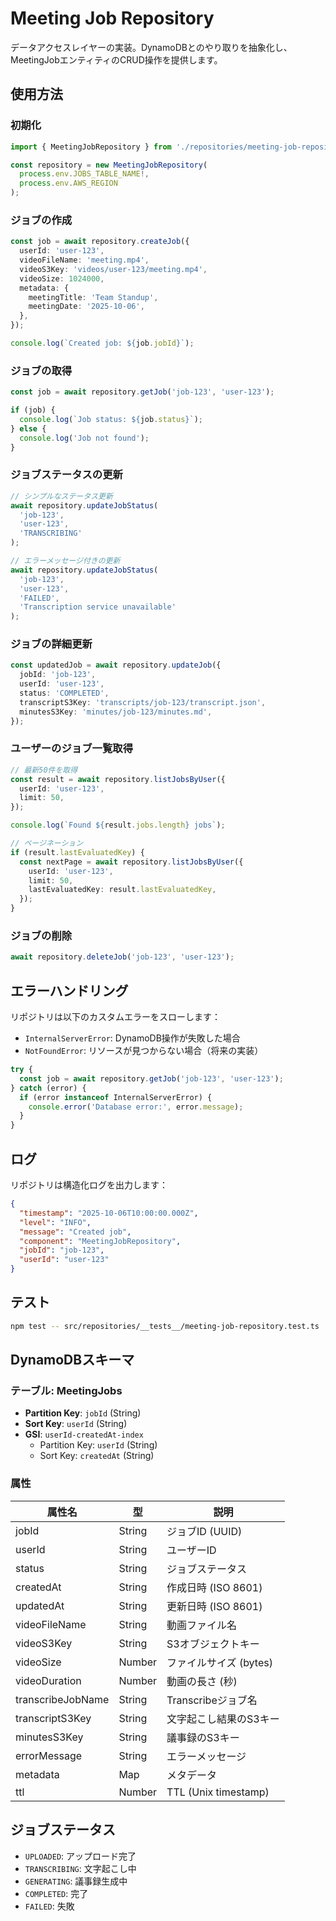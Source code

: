 # Meeting Job Repository

データアクセスレイヤーの実装。DynamoDBとのやり取りを抽象化し、MeetingJobエンティティのCRUD操作を提供します。

## 使用方法

### 初期化

```typescript
import { MeetingJobRepository } from './repositories/meeting-job-repository';

const repository = new MeetingJobRepository(
  process.env.JOBS_TABLE_NAME!,
  process.env.AWS_REGION
);
```

### ジョブの作成

```typescript
const job = await repository.createJob({
  userId: 'user-123',
  videoFileName: 'meeting.mp4',
  videoS3Key: 'videos/user-123/meeting.mp4',
  videoSize: 1024000,
  metadata: {
    meetingTitle: 'Team Standup',
    meetingDate: '2025-10-06',
  },
});

console.log(`Created job: ${job.jobId}`);
```

### ジョブの取得

```typescript
const job = await repository.getJob('job-123', 'user-123');

if (job) {
  console.log(`Job status: ${job.status}`);
} else {
  console.log('Job not found');
}
```

### ジョブステータスの更新

```typescript
// シンプルなステータス更新
await repository.updateJobStatus(
  'job-123',
  'user-123',
  'TRANSCRIBING'
);

// エラーメッセージ付きの更新
await repository.updateJobStatus(
  'job-123',
  'user-123',
  'FAILED',
  'Transcription service unavailable'
);
```

### ジョブの詳細更新

```typescript
const updatedJob = await repository.updateJob({
  jobId: 'job-123',
  userId: 'user-123',
  status: 'COMPLETED',
  transcriptS3Key: 'transcripts/job-123/transcript.json',
  minutesS3Key: 'minutes/job-123/minutes.md',
});
```

### ユーザーのジョブ一覧取得

```typescript
// 最新50件を取得
const result = await repository.listJobsByUser({
  userId: 'user-123',
  limit: 50,
});

console.log(`Found ${result.jobs.length} jobs`);

// ページネーション
if (result.lastEvaluatedKey) {
  const nextPage = await repository.listJobsByUser({
    userId: 'user-123',
    limit: 50,
    lastEvaluatedKey: result.lastEvaluatedKey,
  });
}
```

### ジョブの削除

```typescript
await repository.deleteJob('job-123', 'user-123');
```

## エラーハンドリング

リポジトリは以下のカスタムエラーをスローします：

- `InternalServerError`: DynamoDB操作が失敗した場合
- `NotFoundError`: リソースが見つからない場合（将来の実装）

```typescript
try {
  const job = await repository.getJob('job-123', 'user-123');
} catch (error) {
  if (error instanceof InternalServerError) {
    console.error('Database error:', error.message);
  }
}
```

## ログ

リポジトリは構造化ログを出力します：

```json
{
  "timestamp": "2025-10-06T10:00:00.000Z",
  "level": "INFO",
  "message": "Created job",
  "component": "MeetingJobRepository",
  "jobId": "job-123",
  "userId": "user-123"
}
```

## テスト

```bash
npm test -- src/repositories/__tests__/meeting-job-repository.test.ts
```

## DynamoDBスキーマ

### テーブル: MeetingJobs

- **Partition Key**: `jobId` (String)
- **Sort Key**: `userId` (String)
- **GSI**: `userId-createdAt-index`
  - Partition Key: `userId` (String)
  - Sort Key: `createdAt` (String)

### 属性

| 属性名 | 型 | 説明 |
|--------|-----|------|
| jobId | String | ジョブID (UUID) |
| userId | String | ユーザーID |
| status | String | ジョブステータス |
| createdAt | String | 作成日時 (ISO 8601) |
| updatedAt | String | 更新日時 (ISO 8601) |
| videoFileName | String | 動画ファイル名 |
| videoS3Key | String | S3オブジェクトキー |
| videoSize | Number | ファイルサイズ (bytes) |
| videoDuration | Number | 動画の長さ (秒) |
| transcribeJobName | String | Transcribeジョブ名 |
| transcriptS3Key | String | 文字起こし結果のS3キー |
| minutesS3Key | String | 議事録のS3キー |
| errorMessage | String | エラーメッセージ |
| metadata | Map | メタデータ |
| ttl | Number | TTL (Unix timestamp) |

## ジョブステータス

- `UPLOADED`: アップロード完了
- `TRANSCRIBING`: 文字起こし中
- `GENERATING`: 議事録生成中
- `COMPLETED`: 完了
- `FAILED`: 失敗
